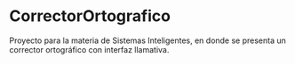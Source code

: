 # CorrectorOrtografico
Proyecto para la materia de Sistemas Inteligentes, en donde se presenta un corrector ortográfico con interfaz llamativa.
